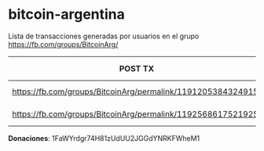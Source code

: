 # bitcoin-argentina
Lista de transacciones generadas por usuarios en el grupo https://fb.com/groups/BitcoinArg/

| POST TX | COMPRADOR BTC | VENDEDOR BTC | METODO DE PAGO | TX REPORTADA POR | VALOR TX | TX @ BLOCKCHAIN |
| ------------- | ------------- | ------------- | ------------- | ------------- | ------------- |:-------------:|
| https://fb.com/groups/BitcoinArg/permalink/1191205384324915/ | https://fb.com/zmener | https://fb.com/oseselio | Saldo Uphold | https://fb.com/oseselio | NO DECLARADO | NO DECLARADO |
| https://fb.com/groups/BitcoinArg/permalink/1192568617521925/ | https://fb.com/chaocamilo | https://fb.com/profile.php?id=100009540472013 | NO DECLARADO | https://fb.com/oseselio | NO DECLARADO | NO DECLARADO |

**Donaciones**: 1FaWYrdgr74H81zUdUU2JGGdYNRKFWheM1
